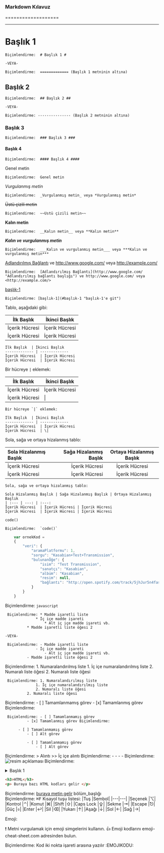 ### Markdown Kılavuz<a name="TOP"></a>
===================

- - - -  
# Başlık 1 #

    Biçimlendirme:  # Başlık 1 #

    -VEYA-

    Biçimlendirme:  ============= (Başlık 1 metninin altına)

## Başlık 2 ##

    Biçimlendirme:  ## Başlık 2 ##

    -VEYA-

    Biçimlendirme: --------------- (Başlık 2 metninin altına)

### Başlık 3 ###

    Biçimlendirme:  ### Başlık 3 ###

#### Başlık 4 ####

    Biçimlendirme:  #### Başlık 4 ####


Genel metin

    Biçimlendirme:  Genel metin

_Vurgulanmış metin_

    Biçimlendirme:  _Vurgulanmış metin_ veya *Vurgulanmış metin*

~~Üstü çizili metin~~

    Biçimlendirme:  ~~Üstü çizili metin~~

__Kalın metin__

    Biçimlendirme:  __Kalın metin__ veya **Kalın metin**

___Kalın ve vurgulanmış metin___

    Biçimlendirme:  ___Kalın ve vurgulanmış metin___ veya ***Kalın ve vurgulanmış metin***

[Adlandırılmış Bağlantı](http://www.google.com/ "Adlandırılmış bağlantı başlığı") ve http://www.google.com/ veya <http://example.com/>

    Biçimlendirme:  [Adlandırılmış Bağlantı](http://www.google.com/ "Adlandırılmış bağlantı başlığı") ve http://www.google.com/ veya <http://example.com/>

[başlık-1](#başlık-1 "başlık-1'e git")
    
    Biçimlendirme: [başlık-1](#başlık-1 "başlık-1'e git")

Tablo, aşağıdaki gibi:

İlk Başlık  | İkinci Başlık
------------- | -------------
İçerik Hücresi  | İçerik Hücresi
İçerik Hücresi  | İçerik Hücresi
~~~
İlk Başlık  | İkinci Başlık
------------- | -------------
İçerik Hücresi  | İçerik Hücresi
İçerik Hücresi  | İçerik Hücresi
~~~

Bir hücreye `|` eklemek:

İlk Başlık  | İkinci Başlık
------------- | -------------
İçerik Hücresi  | İçerik Hücresi
İçerik Hücresi  | \|
~~~
Bir hücreye `|` eklemek:

İlk Başlık  | İkinci Başlık
------------- | -------------
İçerik Hücresi  | İçerik Hücresi
İçerik Hücresi  | \|
~~~

Sola, sağa ve ortaya hizalanmış tablo:

Sola Hizalanmış Başlık | Sağa Hizalanmış Başlık | Ortaya Hizalanmış Başlık
| :--- | ---: | :---:
İçerik Hücresi  | İçerik Hücresi | İçerik Hücresi
İçerik Hücresi  | İçerik Hücresi | İçerik Hücresi
~~~
Sola, sağa ve ortaya hizalanmış tablo:

Sola Hizalanmış Başlık | Sağa Hizalanmış Başlık | Ortaya Hizalanmış Başlık
| :--- | ---: | :---:
İçerik Hücresi  | İçerik Hücresi | İçerik Hücresi
İçerik Hücresi  | İçerik Hücresi | İçerik Hücresi
~~~
`code()`

    Biçimlendirme:  `code()`

~~~javascript
    var ornekKod = 
    {
        "veri": {
            "aramaPlatformu": 1,
            "sorgu": "Kasabian+Test+Transmission",
            "bulunanÖğe": {
                "isim": "Test Transmission",
                "sanatçı": "Kasabian",
                "albüm": "Kasabian",
                "resim": null,
                "bağlantı": "http://open.spotify.com/track/5jhJur5n4fasblLSCOcrTp"
            }
        }
    }
~~~
Biçimlendirme: ```javascript
         ```
~~~
 Biçimlendirme: * Madde işaretli liste
              * İç içe madde işareti
                  * Alt iç içe madde işareti vb.
          * Madde işaretli liste öğesi 2

-VEYA-

 Biçimlendirme: - Madde işaretli liste
              - İç içe madde işareti
                  - Alt iç içe madde işareti vb.
          - Madde işaretli liste öğesi 2
~~~
 Biçimlendirme: 1. Numaralandırılmış liste
              1. İç içe numaralandırılmış liste
              2. Numaralı liste öğesi
          2. Numaralı liste öğesi
~~~
 Biçimlendirme: 1. Numaralandırılmış liste
              1. İç içe numaralandırılmış liste
              2. Numaralı liste öğesi
          2. Numaralı liste öğesi
~~~
 Biçimlendirme: - [ ] Tamamlanmamış görev
          - [x] Tamamlanmış görev Biçimlendirme: 
~~~
 Biçimlendirme: - [ ] Tamamlanmamış görev
          - [x] Tamamlanmış görev Biçimlendirme:
~~~
          - [ ] Tamamlanmamış görev
              - [ ] Alt görev
~~~
          - [ ] Tamamlanmamış görev
              - [ ] Alt görev
~~~
Biçimlendirme:  > Alıntı
          >> İç içe alıntı
Biçimlendirme:  - - - -
Biçimlendirme: ![resim açıklaması](http://via.placeholder.com/200x150 "Başlık isteğe bağlıdır")
Biçimlendirme: <details>
           <summary>Başlık 1</summary>
           <p>İçerik 1 İçerik 1 İçerik 1 İçerik 1 İçerik 1</p>
         </details>
```html
<h3>HTML</h3>
<p> Buraya bazı HTML kodları gelir </p>
```
Biçimlendirme: [buraya metin gelir](#bölüm_adı)
          bölüm_başlığı<a name="bölüm_adı"></a>    
Biçimlendirme: <kbd>⌘F</kbd>
Kısayol tuşu listesi:
|Tuş	|Sembol|
|---|---|
|Seçenek	|⌥|
|Kontrol	|⌃|
|Komut	|⌘|
|Shift	|⇧|
|Caps Lock	|⇪|
|Sekme	|⇥|
|Escape	|⎋|
|Güç	|⌽|
|Enter	|↩|
|Sil	|⌫|
|Yukarı	|↑|
|Aşağı	|↓|
|Sol	|←|
|Sağ	|→|

Emoji:

:exclamation: Metni vurgulamak için emoji simgelerini kullanın. :+1: Emoji kodlarını emoji-cheat-sheet.com adresinden bulun.

Biçimlendirme: Kod iki nokta işareti arasına yazılır :EMOJIKODU:
